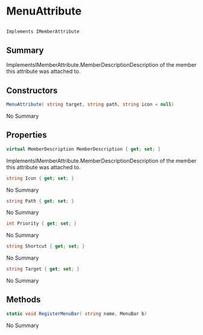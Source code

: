 # MenuAttribute

## 
```c#
Implements IMemberAttribute
```

## Summary

ImplementsIMemberAttribute.MemberDescriptionDescription of the member this attribute was attached to.
## Constructors

```c#
MenuAttribute( string target, string path, string icon = null) 
```
No Summary
## Properties

```c#
virtual MemberDescription MemberDescription { get; set; } 
```
ImplementsIMemberAttribute.MemberDescriptionDescription of the member this attribute was attached to.
```c#
string Icon { get; set; } 
```
No Summary
```c#
string Path { get; set; } 
```
No Summary
```c#
int Priority { get; set; } 
```
No Summary
```c#
string Shortcut { get; set; } 
```
No Summary
```c#
string Target { get; set; } 
```
No Summary
## Methods

```c#
static void RegisterMenuBar( string name, MenuBar b) 
```
No Summary
